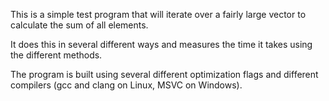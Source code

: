 
This is a simple test program that will iterate over a fairly
large vector to calculate the sum of all elements.

It does this in several different ways and measures the time
it takes using the different methods.

The program is built using several different optimization flags
and different compilers (gcc and clang on Linux, MSVC on Windows).
